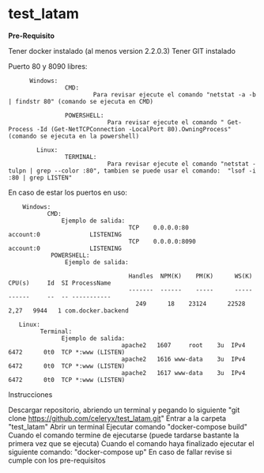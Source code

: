 # test_latam

**Pre-Requisito**

Tener docker instalado (al menos version 2.2.0.3)
Tener GIT instalado

Puerto 80 y 8090 libres:
```     
      Windows:
                CMD: 
                        Para revisar ejecute el comando "netstat -a -b | findstr 80" (comando se ejecuta en CMD)
                
                POWERSHELL: 
                            Para revisar ejecute el comando " Get-Process -Id (Get-NetTCPConnection -LocalPort 80).OwningProcess" (comando se ejecuta en la powershell)
        
        Linux:
                TERMINAL: 
                            Para revisar ejecute el comando "netstat -tulpn | grep --color :80", tambien se puede usar el comando:  "lsof -i :80 | grep LISTEN" 
```

En caso de estar los puertos en uso:
``` 
    Windows:
           CMD:
               Ejemplo de salida:
                                  TCP    0.0.0.0:80             account:0              LISTENING
                                  TCP    0.0.0.0:8090           account:0              LISTENING
            POWERSHELL: 
                Ejemplo de salida:
                      
                                  Handles  NPM(K)    PM(K)      WS(K)     CPU(s)     Id  SI ProcessName
                                  -------  ------    -----      -----     ------     --  -- -----------
                                    249      18    23124      22528       2,27   9944   1 com.docker.backend
  
   Linux:
         Terminal: 
               Ejemplo de salida: 
                                apache2   1607     root    3u  IPv4   6472      0t0  TCP *:www (LISTEN)
                                apache2   1616 www-data    3u  IPv4   6472      0t0  TCP *:www (LISTEN) 
                                apache2   1617 www-data    3u  IPv4   6472      0t0  TCP *:www (LISTEN)
```




Instrucciones

Descargar repositorio, abriendo un terminal y pegando lo siguiente "git clone https://github.com/celeryx/test_latam.git"
Entrar a la carpeta "test_latam"
Abrir un terminal
Ejecutar comando "docker-compose build"
Cuando el comando termine de ejecutarse (puede tardarse bastante la primera vez que se ejecuta)
Cuando el comando haya finalizado ejecutar el siguiente comando: "docker-compose up"
En caso de fallar revise si cumple con los pre-requisitos
